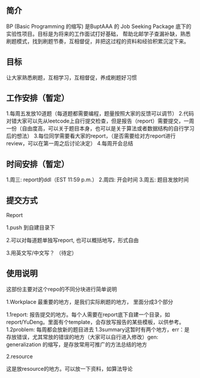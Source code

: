 ## 简介

BP (Basic Programming 的缩写) 是BuptAAA 的 Job Seeking Package 底下的实验性项目。目标是为将来的工作面试打好基础，
帮助北邮学子查漏补缺，熟悉刷题模式，找到刷题节奏，互相督促，并把这过程的资料和经验积累沉淀下来。


## 目标

让大家熟悉刷题，互相学习，互相督促，养成刷题好习惯

## 工作安排（暂定）

1.每周五发放10道题（每道题都需要编程，题量按照大家的反馈可以调节）
2.代码对错大家可以先从leetcode上自行提交检查，但是报告（report）需要提交，一周一份（自由度高，可以关于题目本身，也可以是关于算法或者数据结构的自行学习后的想法）
3.每位同学需要看大家的report，（是否需要给对方report进行review，可以在第一周之后讨论决定）
4.每周开会总结


## 时间安排（暂定）

1.周三: report的ddl（EST 11:59 p.m.）
2.周四: 开会时间
3.周五: 题目发放时间

## 提交方式

Report

1.push 到自建目录下

2.可以对每道题单独写report, 也可以概括地写，形式自由

3.用英文写/中文写？ （待定）


## 使用说明

这部份主要对这个repo的不同分块进行简单说明

1.Workplace
最重要的地方，是我们实际刷题的地方， 里面分成3个部分

  1.1report: 报告提交的地方。每个人需要在report底下自建一个目录，如report/YuDeng。里面有个template，会存放写报告的某些模板，以供参考。
  1.2problem: 每周都会放新的题目进去
  1.3summary这暂时有两个地方，err：是存放错误，尤其常放的错误的地方（大家可以自行进入修改）gen: generalization 的缩写，是存放常用可推广的方法总结的地方
  
2.resource

这是放resource的地方。可以放一下资料，如算法导论

